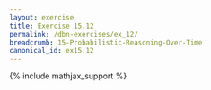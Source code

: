 ```yaml
---
layout: exercise
title: Exercise 15.12
permalink: /dbn-exercises/ex_12/
breadcrumb: 15-Probabilistic-Reasoning-Over-Time
canonical_id: ex15.12
---
```


{% include mathjax_support %}
